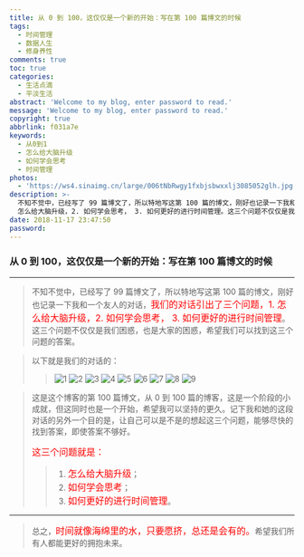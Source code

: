 ```yaml
---
title: 从 0 到 100，这仅仅是一个新的开始：写在第 100 篇博文的时候
tags:
  - 时间管理
  - 数据人生
  - 修身养性
comments: true
toc: true
categories:
  - 生活点滴
  - 平淡生活
abstract: 'Welcome to my blog, enter password to read.'
message: 'Welcome to my blog, enter password to read.'
copyright: true
abbrlink: f031a7e
keywords:
  - 从0到1
  - 怎么给大脑升级
  - 如何学会思考
  - 时间管理
photos:
  - 'https://ws4.sinaimg.cn/large/006tNbRwgy1fxbjsbwxxlj3085052glh.jpg'
description: >-
  不知不觉中，已经写了 99 篇博文了，所以特地写这第 100 篇的博文，刚好也记录一下我和一个友人的对话，我们的对话引出了三个问题，1.
  怎么给大脑升级，2. 如何学会思考， 3. 如何更好的进行时间管理。这三个问题不仅仅是我们困惑，也是大家的困惑，希望我们可以找到这三个问题的答案。
date: 2018-11-17 23:47:50
password:
---
```

<script type="text/javascript" src="/js/src/bai.js"></script>

### 从 0 到 100，这仅仅是一个新的开始：写在第 100 篇博文的时候

---

>  不知不觉中，已经写了 99 篇博文了，所以特地写这第 100 篇的博文，刚好也记录一下我和一个友人的对话，<font color="red" size=3.5>我们的对话引出了三个问题，1. 怎么给大脑升级，2. 如何学会思考， 3. 如何更好的进行时间管理</font>。这三个问题不仅仅是我们困惑，也是大家的困惑，希望我们可以找到这三个问题的答案。

> 以下就是我们的对话的：
> 
>> ![1](https://ws3.sinaimg.cn/large/006tNbRwgy1fxbj6mey5oj30u01o0qdq.jpg)
>> ![2](https://ws2.sinaimg.cn/large/006tNbRwgy1fxbj71vkqrj30u01o0drb.jpg)
>> ![3](https://ws1.sinaimg.cn/large/006tNbRwgy1fxbj7jtipmj30u01o0gwh.jpg)
>> ![4](https://ws3.sinaimg.cn/large/006tNbRwgy1fxbj9tzqvtj30u01o0gx6.jpg)
>> ![5](https://ws2.sinaimg.cn/large/006tNbRwgy1fxbja6e3ouj30u01o0n8m.jpg)
>> ![6](https://ws4.sinaimg.cn/large/006tNbRwgy1fxbjacvt0xj30u01o0akq.jpg)
>> ![7](https://ws1.sinaimg.cn/large/006tNbRwgy1fxbjap8mffj30u01o07gn.jpg)
>> ![8](https://ws2.sinaimg.cn/large/006tNbRwgy1fxbjax0sryj30u01o0aku.jpg)
>> ![9](https://ws2.sinaimg.cn/large/006tNbRwgy1fxbjb2ke8rj30u01o0wox.jpg)

> 这是这个博客的第 100 篇博文，从 0 到 100 篇的博客，这是一个阶段的小成就，但这同时也是一个开始，希望我可以坚持的更久。记下我和她的这段对话的另外一个目的是，让自己可以是不是的想起这三个问题，能够尽快的找到答案，即使答案不够好。
>
> <font color="red" size=3.5>这三个问题就是：</font>
>
> > 1. <font color="red" size=3.5>怎么给大脑升级</font>；
> > 2. <font color="red" size=3.5>如何学会思考</font>；
> > 3. <font color="red" size=3.5>如何更好的进行时间管理</font>。

---

> 总之，<font color="red" size=3.5>时间就像海绵里的水，只要愿挤，总还是会有的。</font>希望我们所有人都能更好的拥抱未来。